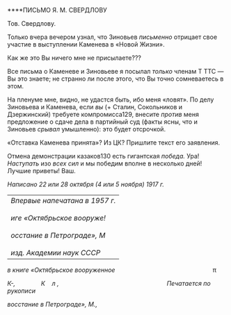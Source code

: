 ****ПИСЬМО Я. M. СВЕРДЛОВУ

Тов. Свердлову.

Только вчера вечером узнал, что Зиновьев _письменно_ отрицает свое участие в вы­ступлении Каменева в «Новой Жизни».

Как же это Вы ничего мне не присылаете???

Все письма о Каменеве и Зиновьеве я посылал _только_ членам Τ TTC — Вы это знаете; не странно ли после этого, что Вы точно сомневаетесь в этом.

На пленуме мне, видно, не удастся быть, ибо меня «ловят». По делу Зиновьева и Ка­менева, если _вы_ (+ Сталин, Сокольников и Дзержинский) требуете компромисса129, внесите _против_ меня предложение о сдаче дела в партийный суд (факты ясны, что и Зиновьев _срывал_ умышленно): это будет отсрочкой.

«Отставка Каменева принята»? Из ЦК? Пришлите текст его заявления.

Отмена демонстрации казаков130 есть гигантская _победа._ Ура! _Наступать_ изо _всех сил_ и мы победим вполне в несколько дней! Лучшие приветы! Ваш.

_Написано 22 или 28 октября (4 или 5 ноября) 1917 г._

  

|   |
|---|
|_Впервые напечатана в 1957 г._<br><br>_иге «Октябрьское вооруже!_<br><br>_осстание в Петрограде»,_ _M_<br><br>_изд. Академии наук СССР_|

_в книге «Октябрьское вооруженное_                                                         π

_К-,_               _К    л ,                                                               Печатается по рукописи_

_восстание в Петрограде», М.,_